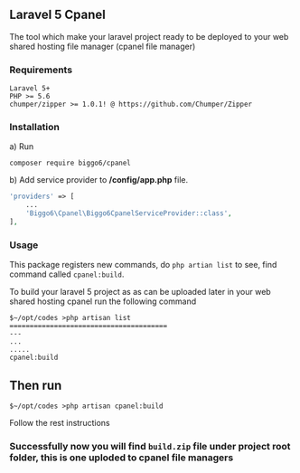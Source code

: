 ## Laravel 5 Cpanel

The tool which make your laravel project ready to be deployed to your web shared hosting file manager (cpanel file manager)



### Requirements
```
Laravel 5+
PHP >= 5.6
chumper/zipper >= 1.0.1! @ https://github.com/Chumper/Zipper

```

### Installation
a) Run

```
composer require biggo6/cpanel 
```

b) Add service provider to **/config/app.php** file.
```php
'providers' => [
    ...
    'Biggo6\Cpanel\Biggo6CpanelServiceProvider::class',
],
```


### Usage
This package registers new commands, do ``php artian list`` to see, find command called ``cpanel:build``.

To build your laravel 5 project as as can be uploaded later in your web shared hosting cpanel run the following command

```
$~/opt/codes >php artisan list
=======================================
---
...
.....
cpanel:build
```

## Then run

```
$~/opt/codes >php artisan cpanel:build

```

Follow the rest instructions

### Successfully now you will find  ``build.zip`` file under project root folder, this is one uploded to cpanel file managers




